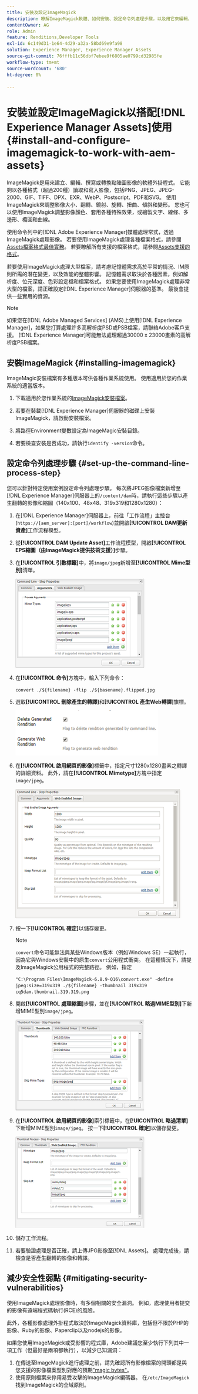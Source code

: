 ```yaml
---
title: 安裝及設定ImageMagick
description: 瞭解ImageMagick軟體、如何安裝、設定命令列處理步驟，以及用它來編輯、撰寫和從影像產生縮圖。
contentOwner: AG
role: Admin
feature: Renditions,Developer Tools
exl-id: 6c149d31-1e64-4d29-a32a-58bd69e9fa98
solution: Experience Manager, Experience Manager Assets
source-git-commit: 76fffb11c56dbf7ebee9f6805ae0799cd32985fe
workflow-type: tm+mt
source-wordcount: '680'
ht-degree: 0%

---
```


# 安裝並設定ImageMagick以搭配[!DNL Experience Manager Assets]使用 {#install-and-configure-imagemagick-to-work-with-aem-assets}

ImageMagick是用來建立、編輯、撰寫或轉換點陣圖影像的軟體外掛程式。 它能夠以各種格式（超過200種）讀取和寫入影像，包括PNG、JPEG、JPEG-2000、GIF、TIFF、DPX、EXR、WebP、Postscript、PDF和SVG。 使用ImageMagick來調整影像大小、翻轉、鏡射、旋轉、扭曲、傾斜和變形。 您也可以使用ImageMagick調整影像顏色、套用各種特殊效果，或繪製文字、線條、多邊形、橢圓和曲線。

使用命令列中的[!DNL Adobe Experience Manager]媒體處理常式，透過ImageMagick處理影像。 若要使用ImageMagick處理各種檔案格式，請參閱[Assets檔案格式最佳實務](/help/assets/assets-file-format-best-practices.md)。 若要瞭解所有支援的檔案格式，請參閱[Assets支援的格式](/help/assets/assets-formats.md)。

若要使用ImageMagick處理大型檔案，請考慮記憶體需求高於平常的情況、IM原則所需的潛在變更，以及效能的整體影響。 記憶體需求取決於各種因素，例如解析度、位元深度、色彩設定檔和檔案格式。 如果您要使用ImageMagick處理非常大型的檔案，請正確設定[!DNL Experience Manager]伺服器的基準。 最後會提供一些實用的資源。

>[!NOTE]
>
>如果您在[!DNL Adobe Managed Services] (AMS)上使用[!DNL Experience Manager]，如果您打算處理許多高解析度PSD或PSB檔案，請聯絡Adobe客戶支援。 [!DNL Experience Manager]可能無法處理超過30000 x 23000畫素的高解析度PSB檔案。

## 安裝ImageMagick {#installing-imagemagick}

ImageMagic安裝檔案有多種版本可供各種作業系統使用。 使用適用於您的作業系統的適當版本。

1. 下載適用於您作業系統的[ImageMagick安裝檔案](https://www.imagemagick.org/script/download.php)。
1. 若要在裝載[!DNL Experience Manager]伺服器的磁碟上安裝ImageMagick，請啟動安裝檔案。

1. 將路徑Environment變數設定為ImageMagic安裝目錄。
1. 若要檢查安裝是否成功，請執行`identify -version`命令。

## 設定命令列處理步驟 {#set-up-the-command-line-process-step}

您可以針對特定使用案例設定命令列處理步驟。 每次將JPEG影像檔案新增至[!DNL Experience Manager]伺服器上的`/content/dam`時，請執行這些步驟以產生翻轉的影像和縮圖（140x100、48x48、319x319和1280x1280）：

1. 在[!DNL Experience Manager]伺服器上，前往「工作流程」主控台(`https://[aem_server]:[port]/workflow`)並開啟&#x200B;**[!UICONTROL DAM更新資產]**&#x200B;工作流程模型。
1. 從&#x200B;**[!UICONTROL DAM Update Asset]**&#x200B;工作流程模型，開啟&#x200B;**[!UICONTROL EPS縮圖（由ImageMagick提供技術支援）]**&#x200B;步驟。
1. 在&#x200B;**[!UICONTROL 引數標籤]**&#x200B;中，將`image/jpeg`新增至&#x200B;**[!UICONTROL Mime型別]**&#x200B;清單。

   ![mime_types_jpeg](assets/mime_types_jpeg.png)

1. 在&#x200B;**[!UICONTROL 命令]**&#x200B;方塊中，輸入下列命令：

   `convert ./${filename} -flip ./${basename}.flipped.jpg`

1. 選取&#x200B;**[!UICONTROL 刪除產生的轉譯]**&#x200B;和&#x200B;**[!UICONTROL 產生Web轉譯]**&#x200B;旗標。

   ![select_flags](assets/select_flags.png)

1. 在&#x200B;**[!UICONTROL 啟用網頁的影像]**&#x200B;標籤中，指定尺寸1280x1280畫素之轉譯的詳細資料。 此外，請在&#x200B;**[!UICONTROL Mimetype]**&#x200B;方塊中指定`image/jpeg`。

   ![web_enabled_image](assets/web_enabled_image.png)

1. 按一下&#x200B;**[!UICONTROL 確定]**&#x200B;以儲存變更。

   >[!NOTE]
   >
   >`convert`命令可能無法與某些Windows版本（例如Windows SE）一起執行，因為它與Windows安裝中的原生`convert`公用程式衝突。 在這種情況下，請提及ImageMagick公用程式的完整路徑。 例如，指定
   >
   >
   >`"C:\Program Files\ImageMagick-6.8.9-Q16\convert.exe" -define jpeg:size=319x319 ./${filename} -thumbnail 319x319 cq5dam.thumbnail.319.319.png`

1. 開啟&#x200B;**[!UICONTROL 處理縮圖]**&#x200B;步驟，並在&#x200B;**[!UICONTROL 略過MIME型別]**&#x200B;下新增MIME型別`image/jpeg`。

   ![skip_mime_types](assets/skip_mime_types.png)

1. 在&#x200B;**[!UICONTROL 啟用網頁的影像]**&#x200B;索引標籤中，在&#x200B;**[!UICONTROL 略過清單]**&#x200B;下新增MIME型別`image/jpeg`。 按一下&#x200B;**[!UICONTROL 確定]**&#x200B;以儲存變更。

   ![web_enabled](assets/web_enabled.png)

1. 儲存工作流程。

1. 若要驗證處理是否正確，請上傳JPG影像至[!DNL Assets]。 處理完成後，請檢查是否產生翻轉的影像和轉譯。

## 減少安全性弱點 {#mitigating-security-vulnerabilities}

使用ImageMagick處理影像時，有多個相關的安全漏洞。 例如，處理使用者提交的影像有遠端程式碼執行(RCE)的風險。

此外，各種影像處理外掛程式取決於ImageMagick資料庫，包括但不限於PHP的影像、Ruby的影像、Paperclip以及nodejs的影像。

如果您使用ImageMagick或受影響的程式庫，Adobe建議您至少執行下列其中一項工作（但最好是兩項都執行），以減少已知漏洞：

1. 在傳送至ImageMagick進行處理之前，請先確認所有影像檔案的開頭都是與您支援的影像檔案型別對應的預期[&quot;magic bytes&quot;](https://en.wikipedia.org/wiki/List_of_file_signatures)。
1. 使用原則檔案來停用易受攻擊的ImageMagick編碼器。 在`/etc/ImageMagick`找到ImageMagick的全域原則。
